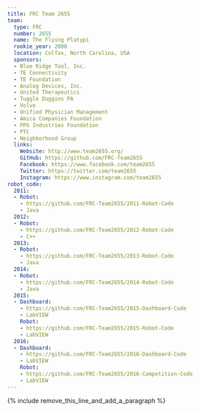 ```yaml
---
title: FRC Team 2655
team:
  type: FRC
  number: 2655
  name: The Flying Platypi
  rookie_year: 2008
  location: Colfax, North Carolina, USA
  sponsors:
  - Blue Ridge Tool, Inc.
  - TE Connectivity
  - TE Foundation
  - Analog Devices, Inc.
  - United Therapeutics
  - Tuggle Duggins PA
  - Volvo
  - Unified Physician Management
  - Amica Companies Foundation
  - PPG Industries Foundation
  - PTC
  - Neighborhood Group
  links:
    Website: http://www.team2655.org/
    GitHub: https://github.com/FRC-Team2655
    Facebook: https://www.facebook.com/team2655
    Twitter: https://twitter.com/team2655
    Instagram: https://www.instagram.com/team2655
robot_code:
  2011:
  - Robot:
    - https://github.com/FRC-Team2655/2011-Robot-Code
    - Java
  2012:
  - Robot:
    - https://github.com/FRC-Team2655/2012-Robot-Code
    - C++
  2013:
  - Robot:
    - https://github.com/FRC-Team2655/2013-Robot-Code
    - Java
  2014:
  - Robot:
    - https://github.com/FRC-Team2655/2014-Robot-Code
    - Java
  2015:
  - Dashboard:
    - https://github.com/FRC-Team2655/2015-Dashboard-Code
    - LabVIEW
    Robot:
    - https://github.com/FRC-Team2655/2015-Robot-Code
    - LabVIEW
  2016:
  - Dashboard:
    - https://github.com/FRC-Team2655/2016-Dashboard-Code
    - LabVIEW
    Robot:
    - https://github.com/FRC-Team2655/2016-Competition-Code
    - LabVIEW
---
```


{% include remove_this_line_and_add_a_paragraph %}